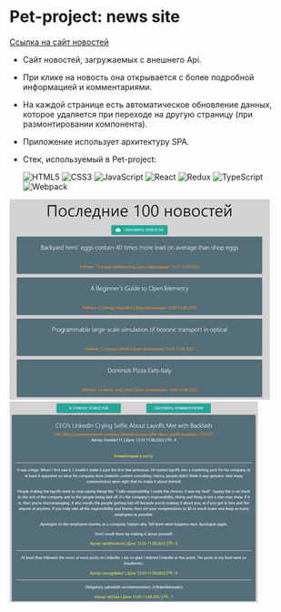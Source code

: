 # Pet-project: news site
[Ссылка на сайт новостей](https://trushinys.github.io/Pet-project/)
* Сайт новостей, загружаемых с внешнего Api. 
* При клике на новость она открывается с более подробной информацией и комментариями. 
* На каждой странице есть автоматическое обновление данных, которое удаляется при переходе на другую страницу (при размонтировании компонента).
* Приложение использует архитектуру SPA.
* Стек, используемый в Pet-project:

	![HTML5](https://img.shields.io/badge/html5-%23E34F26.svg?style=for-the-badge&logo=html5&logoColor=white) ![CSS3](https://img.shields.io/badge/css3-%231572B6.svg?style=for-the-badge&logo=css3&logoColor=white) ![JavaScript](https://img.shields.io/badge/javascript-%23323330.svg?style=for-the-badge&logo=javascript&logoColor=%23F7DF1E) ![React](https://img.shields.io/badge/react-%2320232a.svg?style=for-the-badge&logo=react&logoColor=%2361DAFB) ![Redux](https://img.shields.io/badge/redux-%23593d88.svg?style=for-the-badge&logo=redux&logoColor=white) ![TypeScript](https://img.shields.io/badge/typescript-%23007ACC.svg?style=for-the-badge&logo=typescript&logoColor=white) ![Webpack](https://img.shields.io/badge/webpack-%238DD6F9.svg?style=for-the-badge&logo=webpack&logoColor=black)

![Main page screenshot](img/mainPage.png) ![Second page screenshot](img/secondPage.png)
